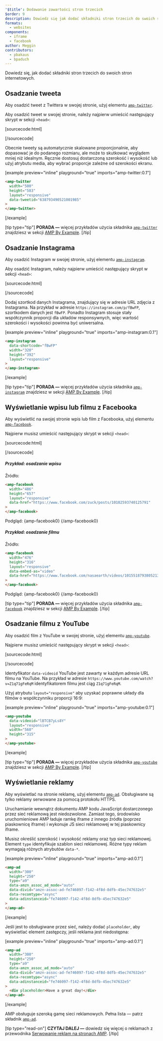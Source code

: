 ```yaml
---
'$title': Dodawanie zawartości stron trzecich
$order: 9
description: Dowiedz się jak dodać składniki stron trzecich do swoich stron internetowych...
formats:
  - websites
components:
  - iframe
  - facebook
author: Meggin
contributors:
  - pbakaus
  - bpaduch
---
```


Dowiedz się, jak dodać składniki stron trzecich do swoich stron internetowych.

## Osadzanie tweeta

Aby osadzić tweet z Twittera w swojej stronie, użyj elementu [`amp-twitter`](../../../../documentation/components/reference/amp-twitter.md).

Aby osadzić tweet w swojej stronie, należy najpierw umieścić następujący skrypt w sekcji `<head>`:

[sourcecode:html]

<script async custom-element="amp-twitter"
  src="https://ampjs.org/v0/amp-twitter-0.1.js"></script>

[/sourcecode]

Obecnie tweety są automatycznie skalowane proporcjonalnie, aby dopasować je do podanego rozmiaru, ale może to skutkować wyglądem mniej niż idealnym. Ręcznie dostosuj dostarczoną szerokość i wysokość lub użyj atrybutu media, aby wybrać proporcje zależne od szerokości ekranu.

[example preview="inline" playground="true" imports="amp-twitter:0.1"]

```html
<amp-twitter
  width="500"
  height="583"
  layout="responsive"
  data-tweetid="638793490521001985"
>
</amp-twitter>
```

[/example]

[tip type="tip"] **PORADA —** więcej przykładów użycia składnika [`amp-twitter`](../../../../documentation/components/reference/amp-twitter.md) znajdziesz w sekcji [AMP By Example](../../../../documentation/examples/documentation/amp-twitter.html). [/tip]

## Osadzanie Instagrama

Aby osadzić Instagram w swojej stronie, użyj elementu [`amp-instagram`](../../../../documentation/components/reference/amp-instagram.md).

Aby osadzić Instagram, należy najpierw umieścić następujący skrypt w sekcji `<head>`:

[sourcecode:html]

<script async custom-element="amp-instagram"
  src="https://ampjs.org/v0/amp-instagram-0.1.js"></script>

[/sourcecode]

Dodaj szortkod danych Instagrama, znajdujący się w adresie URL zdjęcia z Instagrama. Na przykład w adresie `https://instagram.com/p/fBwFP`, szortkodem danych jest `fBwFP`. Ponadto Instagram stosuje stały współczynnik proporcji dla układów responsywnych, więc wartość szerokości i wysokości powinna być uniwersalna.

[example preview="inline" playground="true" imports="amp-instagram:0.1"]

```html
<amp-instagram
  data-shortcode="fBwFP"
  width="320"
  height="392"
  layout="responsive"
>
</amp-instagram>
```

[/example]

[tip type="tip"] **PORADA —** więcej przykładów użycia składnika [`amp-instagram`](../../../../documentation/components/reference/amp-instagram.md) znajdziesz w sekcji [AMP By Example](../../../../documentation/examples/documentation/amp-instagram.html). [/tip]

## Wyświetlanie wpisu lub filmu z Facebooka

Aby wyświetlić na swojej stronie wpis lub film z Facebooka, użyj elementu [`amp-facebook`](../../../../documentation/components/reference/amp-facebook.md).

Najpierw musisz umieścić następujący skrypt w sekcji `<head>`:

[sourcecode:html]

<script async custom-element="amp-facebook"
  src="https://ampjs.org/v0/amp-facebook-0.1.js"></script>

[/sourcecode]

##### Przykład: osadzanie wpisu

Źródło:

```html
<amp-facebook
  width="486"
  height="657"
  layout="responsive"
  data-href="https://www.facebook.com/zuck/posts/10102593740125791"
>
</amp-facebook>
```

Podgląd: {amp-facebook0} {/amp-facebook0}

##### Przykład: osadzanie filmu

Źródło:

```html
<amp-facebook
  width="476"
  height="316"
  layout="responsive"
  data-embed-as="video"
  data-href="https://www.facebook.com/nasaearth/videos/10155187938052139"
>
</amp-facebook>
```

Podgląd: {amp-facebook0} {/amp-facebook0}

[tip type="tip"] **PORADA —** więcej przykładów użycia składnika [`amp-facebook`](../../../../documentation/components/reference/amp-facebook.md) znajdziesz w sekcji [AMP By Example](../../../../documentation/examples/documentation/amp-facebook.html). [/tip]

## Osadzanie filmu z YouTube

Aby osadzić film z YouTube w swojej stronie, użyj elementu [`amp-youtube`](../../../../documentation/components/reference/amp-youtube.md).

Najpierw musisz umieścić następujący skrypt w sekcji `<head>`:

[sourcecode:html]

<script async custom-element="amp-youtube"
  src="https://ampjs.org/v0/amp-youtube-0.1.js"></script>

[/sourcecode]

Identyfikator `data-videoid` YouTube jest zawarty w każdym adresie URL filmu na YouTube. Na przykład w adresie `https://www.youtube.com/watch?v=Z1q71gFeRqM` identyfikatorem filmu jest ciąg `Z1q71gFeRqM`.

Użyj atrybutu `layout="responsive"` aby uzyskać poprawne układy dla filmów o współczynniku proporcji 16:9:

[example preview="inline" playground="true" imports="amp-youtube:0.1"]

```html
<amp-youtube
  data-videoid="lBTCB7yLs8Y"
  layout="responsive"
  width="560"
  height="315"
>
</amp-youtube>
```

[/example]

[tip type="tip"] **PORADA —** więcej przykładów użycia składnika [`amp-youtube`](../../../../documentation/components/reference/amp-youtube.md) znajdziesz w sekcji [AMP By Example](../../../../documentation/examples/documentation/amp-youtube.html). [/tip]

## Wyświetlanie reklamy

Aby wyświetlać na stronie reklamę, użyj elementu [`amp-ad`](../../../../documentation/components/reference/amp-ad.md). Obsługiwane są tylko reklamy serwowane za pomocą protokołu HTTPS.

Uruchamianie wewnątrz dokumentu AMP kodu JavaScript dostarczonego przez sieć reklamową jest niedozwolone. Zamiast tego, środowisko uruchomieniowe AMP ładuje ramkę iframe z innego źródła (poprzez piaskownicę iframe) i wykonuje JS sieci reklamowej w tej piaskownicy iframe.

Musisz określić szerokość i wysokość reklamy oraz typ sieci reklamowej. Element `type` identyfikuje szablon sieci reklamowej. Różne typy reklam wymagają różnych atrybutów `data-*`.

[example preview="inline" playground="true" imports="amp-ad:0.1"]

```html
<amp-ad
  width="300"
  height="250"
  type="a9"
  data-amzn_assoc_ad_mode="auto"
  data-divid="amzn-assoc-ad-fe746097-f142-4f8d-8dfb-45ec747632e5"
  data-recomtype="async"
  data-adinstanceid="fe746097-f142-4f8d-8dfb-45ec747632e5"
>
</amp-ad>
```

[/example]

Jeśli jest to obsługiwane przez sieć, należy dodać `placeholder`, aby wyświetlać element zastępczy, jeśli reklama jest niedostępna:

[example preview="inline" playground="true" imports="amp-ad:0.1"]

```html
<amp-ad
  width="300"
  height="250"
  type="a9"
  data-amzn_assoc_ad_mode="auto"
  data-divid="amzn-assoc-ad-fe746097-f142-4f8d-8dfb-45ec747632e5"
  data-recomtype="async"
  data-adinstanceid="fe746097-f142-4f8d-8dfb-45ec747632e5"
>
  <div placeholder>Have a great day!</div>
</amp-ad>
```

[/example]

AMP obsługuje szeroką gamę sieci reklamowych. Pełna lista — patrz składnik [`amp-ad`](../../../../documentation/components/reference/amp-ad.md).

[tip type="read-on"] **CZYTAJ DALEJ —** dowiedz się więcej o reklamach z przewodnika [Serwowanie reklam na stronach AMP](../../../../documentation/guides-and-tutorials/develop/monetization/index.md). [/tip]
